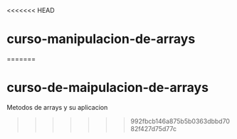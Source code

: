 <<<<<<< HEAD
# curso-manipulacion-de-arrays
=======
# curso-de-maipulacion-de-arrays
Metodos de arrays y su aplicacion
>>>>>>> 992fbcb146a875b5b0363dbbd7082f427d75d77c
